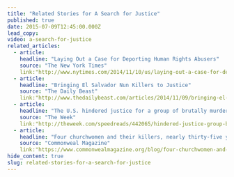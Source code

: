 ```yaml
---
title: "Related Stories for A Search for Justice"
published: true
date: 2015-07-09T12:45:00.000Z
lead_copy:
video: a-search-for-justice
related_articles:
  - article:
    headline: "Laying Out a Case for Deporting Human Rights Abusers"
    source: "The New York Times"
    link:"http://www.nytimes.com/2014/11/10/us/laying-out-a-case-for-deporting-human-rights-abusers.html"
  - article:
    headline: "Bringing El Salvador Nun Killers to Justice"
    source: "The Daily Beast"
    link:"http://www.thedailybeast.com/articles/2014/11/09/bringing-el-salavador-nun-killers-to-justice.html"
  - article:
    headline: "The U.S. hindered justice for a group of brutally murdered U.S. nuns, Retro Reports reminds us"
    source: "The Week"
    link:"http://theweek.com/speedreads/442065/hindered-justice-group-brutally-murdered-nuns-retro-reports-reminds"
  - article:
    headline: "Four churchwomen and their killers, nearly thirty-five years later"
    source: "Commonweal Magazine"
    link:"https://www.commonwealmagazine.org/blog/four-churchwomen-and-their-killers-nearly-thirty-five-years-later"
hide_content: true
slug: related-stories-for-a-search-for-justice
---
```


